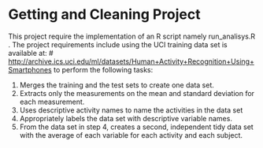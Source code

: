 # Getting and Cleaning Project
This project require the implementation of an R script namely run_analisys.R .  The project requirements include 
using the  UCI training data set is available at: # http://archive.ics.uci.edu/ml/datasets/Human+Activity+Recognition+Using+Smartphones
to perform the following tasks:
   1. Merges the training and the test sets to create one data set.
   2. Extracts only the measurements on the mean and standard deviation for each measurement. 
   3. Uses descriptive activity names to name the activities in the data set
   4. Appropriately labels the data set with descriptive variable names. 
   5. From the data set in step 4, creates a second, independent tidy data set with the average of each variable for each activity and each subject.
